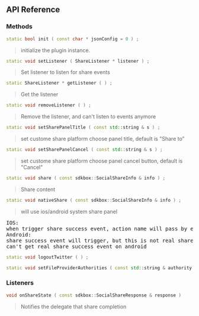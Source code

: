 ## API Reference

### Methods
```cpp
static bool init ( const char * jsonConfig = 0 ) ;
```
>  initialize the plugin instance.

```cpp
static void setListener ( ShareListener * listener ) ;
```
> Set listener to listen for share events

```cpp
static ShareListener * getListener ( ) ;
```
> Get the listener

```cpp
static void removeListener ( ) ;
```
> Remove the listener, and can't listen to events anymore

```cpp
static void setSharePanelTitle ( const std::string & s ) ;
```
> set custome share platform choose panel title, default is "Share to"

```cpp
static void setSharePanelCancel ( const std::string & s ) ;
```
> set custome share platform choose panel cancel button, default is "Cancel"

```cpp
static void share ( const sdkbox::SocialShareInfo & info ) ;
```
> Share content

```cpp
static void nativeShare ( const sdkbox::SocialShareInfo & info ) ;
```
> will use ios/android system share panel

<pre>
IOS:
when trigger share success event, action name will pass by error in sdkbox::SocialShareResponse
Android:
share success event will trigger, but this is not real share success, just show share panel success
can't get real share success event on android
</pre>

```cpp
static void logoutTwitter ( ) ;
```

```cpp
static void setFileProviderAuthorities ( const std::string & authority ) ;
```


### Listeners
```cpp
void onShareState ( const sdkbox::SocialShareResponse & response ) 
```
> Notifies the delegate that share completion


